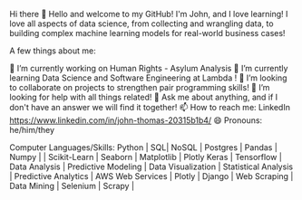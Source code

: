 Hi there 👋
Hello and welcome to my GitHub! I'm John, and I love learning! I love all aspects of data science, from collecting and wrangling data, to building complex machine learning models for real-world business cases!

A few things about me:

🔭 I’m currently working on Human Rights - Asylum Analysis 
🌱 I’m currently learning Data Science and Software Engineering at Lambda !
👯 I’m looking to collaborate on projects to strengthen pair programming skills!
🤔 I’m looking for help with all things related!
💬 Ask me about anything, and if I don't have an answer we will find it together!
📫 How to reach me: LinkedIn https://www.linkedin.com/in/john-thomas-20315b1b4/
😄 Pronouns: he/him/they

Computer Languages/Skills: Python | SQL| NoSQL | Postgres | Pandas | Numpy | | Scikit-Learn | Seaborn | Matplotlib | Plotly Keras | Tensorflow | Data Analysis | Predictive Modeling | Data Visualization | Statistical Analysis | Predictive Analytics | AWS Web Services | Plotly | Django | Web Scraping | Data Mining | Selenium | Scrapy |
